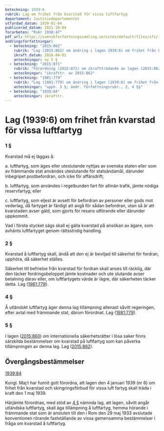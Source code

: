 ```yaml
---
beteckning: 1939:6
rubrik: Lag om frihet från kvarstad för vissa luftfartyg
departement: Justitiedepartementet
utfardad_datum: 1939-01-04
publicerad_datum: 2021-10-04
forarbeten: "Rskr 1938:47"
pdf_url: https://svenskforfattningssamling.se/sites/default/files/sfs/1939-01/SFS1939-6.pdf
andringsforfattningar:
  - beteckning: "2015:862"
    rubrik: "Lag (2015:862) om ändring i lagen 1939:6) om frihet från kvarstad för vissa luftfartyg"
    ikraft_datum: 2016-04-01
    anteckningar: ny 5 §
  - beteckning: "2015:871"
    rubrik: "Förordning (2015:871) om ikraftträdande av lagen (2015:862) om ändring i lagen (1939:6) om frihet från kvarstad för vissa luftfartyg"
    anteckningar: "ikrafttr. av 2015:862"
  - beteckning: "1981:779"
    rubrik: "Lag (1981:779) om ändring i lagen (1939:6) om frihet från kvarstad och skingringsförbud för vissa luftfartyg"
    anteckningar: "upph. 3 §; ändr. författningsrubr., 2, 4 §§"
  - beteckning: "1939:84"
    anteckningar: ikrafttr.
---
```


# Lag (1939:6) om frihet från kvarstad för vissa luftfartyg

### 1 §

Kvarstad må ej läggas å:

a. luftfartyg, som äges eller uteslutande nyttjas av svenska staten eller som av främmande stat användes uteslutande för statsändamål, därunder inbegripet postbefordran, och icke för affärsdrift;

b. luftfartyg, som användes i regelbunden fart för allmän trafik, jämte nödiga reservfartyg; eller

c. luftfartyg, som eljest är avsett för befordran av personer eller gods mot vederlag, då fartyget är färdigt att avgå för sådan befordran, utan så är att kvarstaden avser gäld, som gjorts för resans utförande eller därunder uppkommit.

Vad i första stycket sägs skall ej gälla kvarstad på ansökan av ägare, som avhänts luftfartyget genom rättsstridig handling.

### 2 §

Kvarstad å luftfartyg skall, ändå att den ej är beviljad till säkerhet för fordran, upphöra, då säkerhet ställes.

Säkerhet till befrielse från kvarstad för fordran skall anses till räcklig, där den täcker fordringsbeloppet jämte kostnader och ute slutande avser betalning därav eller, om luftfartygets värde är lägre, där säkerheten täcker detta. Lag ([1981:779](https://selex.se/eli/sfs/1981/779)).

### 4 §

Å utländskt luftfartyg äger denna lag tillämpning allenast såvitt regeringen, efter avtal med främmande stat, därom förordnat. Lag ([1981:779](https://selex.se/eli/sfs/1981/779)).

### 5 §

I lagen ([2015:860](https://selex.se/eli/sfs/2015/860)) om internationella säkerhetsrätter i lösa saker finns särskilda bestämmelser om kvarstad på luftfartyg som kan påverka tillämpningen av denna lag. Lag ([2015:862](https://selex.se/eli/sfs/2015/862)).

## Övergångsbestämmelser

[1939:84](https://selex.se/eli/sfs/1939/84)

Kungl. Maj:t har funnit gott förordna, att lagen den 4 januari 1939 (nr 6) om frihet från kvarstad och skingringsförbud för vissa luft fartyg skall träda i kraft den 1 maj 1939.

Härjämte förordnas, med stöd av [4 §](#4) nämnda lag, att lagen, såvitt angår utländska luftfartyg, skall äga tillämpning å luftfartyg, hemma hörande i främmande stat som är ansluten till den i Rom den 29 maj 1933 avslutade konventionen rörande fastställande av vissa gemensamma bestämmelser i fråga om kvarstad å luftfartyg.